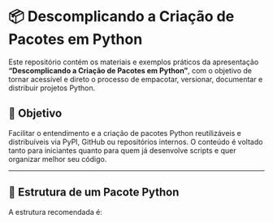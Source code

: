# 📦 Descomplicando a Criação de Pacotes em Python

Este repositório contém os materiais e exemplos práticos da apresentação **“Descomplicando a Criação de Pacotes em Python”**, com o objetivo de tornar acessível e direto o processo de empacotar, versionar, documentar e distribuir projetos Python.

## 🎯 Objetivo

Facilitar o entendimento e a criação de pacotes Python reutilizáveis e distribuíveis via PyPI, GitHub ou repositórios internos. O conteúdo é voltado tanto para iniciantes quanto para quem já desenvolve scripts e quer organizar melhor seu código.

---

## 📁 Estrutura de um Pacote Python

A estrutura recomendada é:

